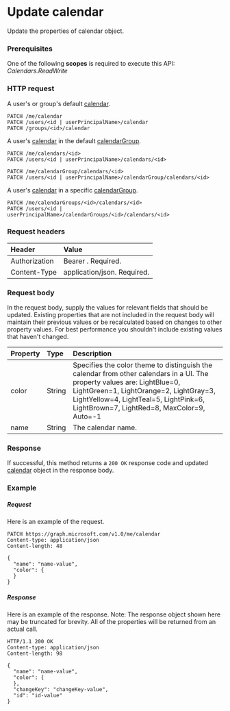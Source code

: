 # Update calendar

Update the properties of calendar object.
### Prerequisites
One of the following **scopes** is required to execute this API: 
*Calendars.ReadWrite*
### HTTP request
<!-- { "blockType": "ignored" } -->
A user's or group's default [calendar](../resources/calendar.md).
```http
PATCH /me/calendar
PATCH /users/<id | userPrincipalName>/calendar
PATCH /groups/<id>/calendar
```
A user's [calendar](../resources/calendar.md) in the default [calendarGroup](../resources/calendargroup.md).
```http
PATCH /me/calendars/<id>
PATCH /users/<id | userPrincipalName>/calendars/<id>

PATCH /me/calendarGroup/calendars/<id>
PATCH /users/<id | userPrincipalName>/calendarGroup/calendars/<id>
```
A user's [calendar](../resources/calendar.md) in a specific [calendarGroup](../resources/calendargroup.md).
```http
PATCH /me/calendarGroups/<id>/calendars/<id>
PATCH /users/<id | userPrincipalName>/calendarGroups/<id>/calendars/<id>
```
### Request headers
| Header       | Value |
|:---------------|:--------|
| Authorization  | Bearer <token>. Required.  |
| Content-Type  | application/json. Required.  |

### Request body
In the request body, supply the values for relevant fields that should be updated. Existing properties that are not included in the request body will maintain their previous values or be recalculated based on changes to other property values. For best performance you shouldn't include existing values that haven't changed.

| Property	   | Type	|Description|
|:---------------|:--------|:----------|
|color|String|Specifies the color theme to distinguish the calendar from other calendars in a UI. The property values are: LightBlue=0, LightGreen=1, LightOrange=2, LightGray=3, LightYellow=4, LightTeal=5, LightPink=6, LightBrown=7, LightRed=8, MaxColor=9, Auto=-1|
|name|String|The calendar name.|

### Response
If successful, this method returns a `200 OK` response code and updated [calendar](../resources/calendar.md) object in the response body.
### Example
##### Request
Here is an example of the request.
<!-- {
  "blockType": "request",
  "name": "update_calendar"
}-->
```http
PATCH https://graph.microsoft.com/v1.0/me/calendar
Content-type: application/json
Content-length: 48

{
  "name": "name-value",
  "color": {
  }
}
```
##### Response
Here is an example of the response. Note: The response object shown here may be truncated for brevity. All of the properties will be returned from an actual call.
<!-- {
  "blockType": "response",
  "truncated": true,
  "@odata.type": "microsoft.graph.calendar"
} -->
```http
HTTP/1.1 200 OK
Content-type: application/json
Content-length: 98

{
  "name": "name-value",
  "color": {
  },
  "changeKey": "changeKey-value",
  "id": "id-value"
}
```

<!-- uuid: 8fcb5dbc-d5aa-4681-8e31-b001d5168d79
2015-10-25 14:57:30 UTC -->
<!-- {
  "type": "#page.annotation",
  "description": "Update calendar",
  "keywords": "",
  "section": "documentation",
  "tocPath": ""
}-->
